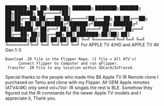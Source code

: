 
███████╗██╗     ██╗██████╗ ██████╗ ███████╗██████╗     ██╗██████╗ 
██╔════╝██║     ██║██╔══██╗██╔══██╗██╔════╝██╔══██╗    ██║██╔══██╗
█████╗  ██║     ██║██████╔╝██████╔╝█████╗  ██████╔╝    ██║██████╔╝
██╔══╝  ██║     ██║██╔═══╝ ██╔═══╝ ██╔══╝  ██╔══██╗    ██║██╔══██╗
██║     ███████╗██║██║     ██║     ███████╗██║  ██║    ██║██║  ██║
╚═╝     ╚══════╝╚═╝╚═╝     ╚═╝     ╚══════╝╚═╝  ╚═╝    ╚═╝╚═╝  ╚═╝
           For APPLE TV 4/HD and APPLE TV 4K Gen 1-3
    
    Download .IR file in the Flipper Repo. (1 file = All ATV's)
          Connect Flipper to Computer and run qFlipper.
     Transfer .IR File to any location within SDCard/Infrared.

Special thanks to the people who made this $6 Apple TV IR Remote clone I purchased on Temu and clone with my Flipper.
All OEM Apple remotes (ATV4/4K) only send vol+/Vol- IR singals the rest is BLE.
Somehow they figured out the IR commands for the newer Apple TV models and I appreciate it, Thank you.

         
     

           
                                                                  
